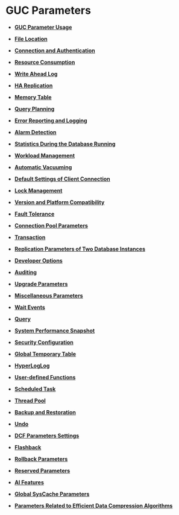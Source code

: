 # GUC Parameters<a name="EN-US_TOPIC_0242371481"></a>

-   **[GUC Parameter Usage](guc-parameter-usage.md)**

-   **[File Location](file-location.md)**

-   **[Connection and Authentication](connection-and-authentication.md)**

-   **[Resource Consumption](resource-consumption.md)**

-   **[Write Ahead Log](write-ahead-log.md)**

-   **[HA Replication](ha-replication.md)**

-   **[Memory Table](memory-table.md)**

-   **[Query Planning](query-planning.md)**

-   **[Error Reporting and Logging](error-reporting-and-logging.md)**

-   **[Alarm Detection](alarm-detection.md)**

-   **[Statistics During the Database Running](statistics-during-the-database-running.md)**

-   **[Workload Management](workload-management.md)**

-   **[Automatic Vacuuming](automatic-vacuuming.md)**

-   **[Default Settings of Client Connection](default-settings-of-client-connection.md)**

-   **[Lock Management](lock-management.md)**

-   **[Version and Platform Compatibility](version-and-platform-compatibility.md)**

-   **[Fault Tolerance](fault-tolerance.md)**

-   **[Connection Pool Parameters](connection-pool-parameters.md)**

-   **[Transaction](transaction-60.md)**

-   **[Replication Parameters of Two Database Instances](replication-parameters-of-two-database-instances.md)**

-   **[Developer Options](developer-options.md)**

-   **[Auditing](auditing.md)**

-   **[Upgrade Parameters](upgrade-parameters.md)**

-   **[Miscellaneous Parameters](miscellaneous-parameters.md)**

-   **[Wait Events](wait-events-62.md)**

-   **[Query](query-62.md)**

-   **[System Performance Snapshot](system-performance-snapshot.md)**

-   **[Security Configuration](security-configuration.md)**

-   **[Global Temporary Table](global-temporary-table.md)**

-   **[HyperLogLog](hyperloglog.md)**

-   **[User-defined Functions](user-defined-functions-60.md)**

-   **[Scheduled Task](scheduled-task.md)**

-   **[Thread Pool](thread-pool.md)**

-   **[Backup and Restoration](backup-and-restoration.md)**

-   **[Undo](undo.md)**

-   **[DCF Parameters Settings](dcf-parameters-settings.md)**

-   **[Flashback](flashback.md)**

-   **[Rollback Parameters](rollback-parameters.md)**

-   **[Reserved Parameters](reserved-parameters.md)**

-   **[AI Features](ai-features-31.md)**

-   **[Global SysCache Parameters](global-syscache-parameters.md)**

-   **[Parameters Related to Efficient Data Compression Algorithms](parameters-related-to-efficient-data-compression-algorithms.md)**
